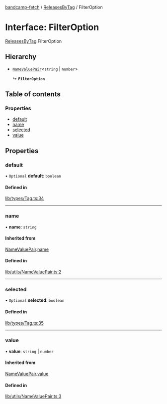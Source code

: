 [bandcamp-fetch](../README.md) / [ReleasesByTag](../modules/ReleasesByTag.md) / FilterOption

# Interface: FilterOption

[ReleasesByTag](../modules/ReleasesByTag.md).FilterOption

## Hierarchy

- [`NameValuePair`](NameValuePair.md)<`string` \| `number`\>

  ↳ **`FilterOption`**

## Table of contents

### Properties

- [default](ReleasesByTag.FilterOption.md#default)
- [name](ReleasesByTag.FilterOption.md#name)
- [selected](ReleasesByTag.FilterOption.md#selected)
- [value](ReleasesByTag.FilterOption.md#value)

## Properties

### default

• `Optional` **default**: `boolean`

#### Defined in

[lib/types/Tag.ts:34](https://github.com/patrickkfkan/bandcamp-fetch/blob/7bb1899/src/lib/types/Tag.ts#L34)

___

### name

• **name**: `string`

#### Inherited from

[NameValuePair](NameValuePair.md).[name](NameValuePair.md#name)

#### Defined in

[lib/utils/NameValuePair.ts:2](https://github.com/patrickkfkan/bandcamp-fetch/blob/7bb1899/src/lib/utils/NameValuePair.ts#L2)

___

### selected

• `Optional` **selected**: `boolean`

#### Defined in

[lib/types/Tag.ts:35](https://github.com/patrickkfkan/bandcamp-fetch/blob/7bb1899/src/lib/types/Tag.ts#L35)

___

### value

• **value**: `string` \| `number`

#### Inherited from

[NameValuePair](NameValuePair.md).[value](NameValuePair.md#value)

#### Defined in

[lib/utils/NameValuePair.ts:3](https://github.com/patrickkfkan/bandcamp-fetch/blob/7bb1899/src/lib/utils/NameValuePair.ts#L3)
